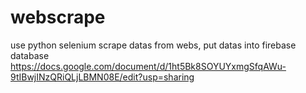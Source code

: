 # webscrape
use python selenium scrape datas from webs, put datas into firebase database
https://docs.google.com/document/d/1ht5Bk8SOYUYxmgSfqAWu-9tIBwjINzQRiQLjLBMN08E/edit?usp=sharing
